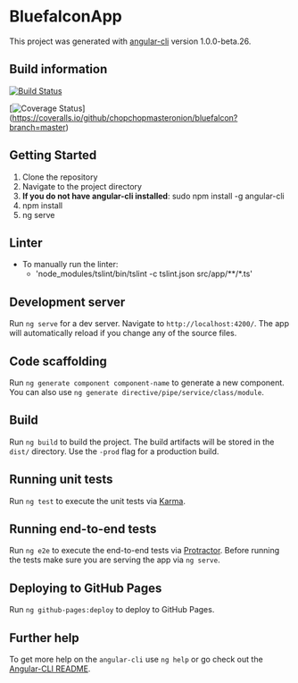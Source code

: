 # BluefalconApp

This project was generated with [angular-cli](https://github.com/angular/angular-cli) version 1.0.0-beta.26.

## Build information
[![Build Status](https://travis-ci.org/chopchopmasteronion/bluefalcon.svg?branch=master)](https://travis-ci.org/chopchopmasteronion/bluefalcon)

[![Coverage Status](https://coveralls.io/github/chopchopmasteronion/bluefalcon/badge.svg?branch=master)]
   (https://coveralls.io/github/chopchopmasteronion/bluefalcon?branch=master)

## Getting Started

1. Clone the repository
2. Navigate to the project directory
3. **If you do not have angular-cli installed**: sudo npm install -g angular-cli
4. npm install
5. ng serve

## Linter

- To manually run the linter:
  - 'node_modules/tslint/bin/tslint -c tslint.json src/app/**/*.ts'

## Development server
Run `ng serve` for a dev server. Navigate to `http://localhost:4200/`. The app will automatically reload if you change any of the source files.

## Code scaffolding

Run `ng generate component component-name` to generate a new component. You can also use `ng generate directive/pipe/service/class/module`.

## Build

Run `ng build` to build the project. The build artifacts will be stored in the `dist/` directory. Use the `-prod` flag for a production build.

## Running unit tests

Run `ng test` to execute the unit tests via [Karma](https://karma-runner.github.io).

## Running end-to-end tests

Run `ng e2e` to execute the end-to-end tests via [Protractor](http://www.protractortest.org/).
Before running the tests make sure you are serving the app via `ng serve`.

## Deploying to GitHub Pages

Run `ng github-pages:deploy` to deploy to GitHub Pages.

## Further help

To get more help on the `angular-cli` use `ng help` or go check out the [Angular-CLI README](https://github.com/angular/angular-cli/blob/master/README.md).
